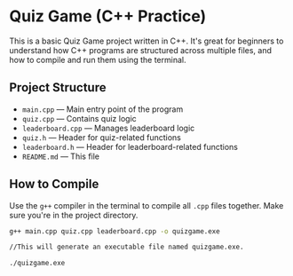 # Quiz Game (C++ Practice)

This is a basic Quiz Game project written in C++. It's great for beginners to understand how C++ programs are structured across multiple files, and how to compile and run them using the terminal.

##  Project Structure

- `main.cpp` — Main entry point of the program  
- `quiz.cpp` — Contains quiz logic  
- `leaderboard.cpp` — Manages leaderboard logic  
- `quiz.h` — Header for quiz-related functions  
- `leaderboard.h` — Header for leaderboard-related functions  
- `README.md` — This file


##  How to Compile

Use the `g++` compiler in the terminal to compile all `.cpp` files together. Make sure you're in the project directory.

```bash
g++ main.cpp quiz.cpp leaderboard.cpp -o quizgame.exe 

//This will generate an executable file named quizgame.exe.

./quizgame.exe


